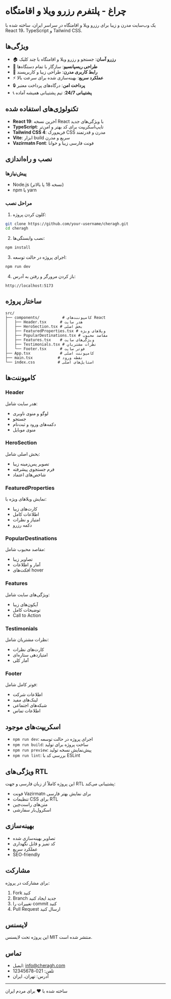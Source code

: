 # چراغ - پلتفرم رزرو ویلا و اقامتگاه

یک وب‌سایت مدرن و زیبا برای رزرو ویلا و اقامتگاه در سراسر ایران، ساخته شده با React 19، TypeScript و Tailwind CSS.

## ویژگی‌ها

- 🏠 **رزرو آسان**: جستجو و رزرو ویلا و اقامتگاه با چند کلیک
- 📱 **طراحی ریسپانسیو**: سازگار با تمام دستگاه‌ها
- 🎨 **رابط کاربری مدرن**: طراحی زیبا و کاربرپسند
- ⚡ **عملکرد سریع**: بهینه‌سازی شده برای سرعت بالا
- 🔒 **پرداخت امن**: درگاه‌های پرداخت معتبر
- 📞 **پشتیبانی 24/7**: تیم پشتیبانی همیشه آماده

## تکنولوژی‌های استفاده شده

- **React 19**: آخرین نسخه React با ویژگی‌های جدید
- **TypeScript**: تایپ‌اسکریپت برای کد بهتر و امن‌تر
- **Tailwind CSS 4**: فریم‌ورک CSS مدرن و قدرتمند
- **Vite**: ابزار build سریع و مدرن
- **Vazirmatn Font**: فونت فارسی زیبا و خوانا

## نصب و راه‌اندازی

### پیش‌نیازها

- Node.js (نسخه 18 یا بالاتر)
- npm یا yarn

### مراحل نصب

1. کلون کردن پروژه:
```bash
git clone https://github.com/your-username/cheragh.git
cd cheragh
```

2. نصب وابستگی‌ها:
```bash
npm install
```

3. اجرای پروژه در حالت توسعه:
```bash
npm run dev
```

4. باز کردن مرورگر و رفتن به آدرس:
```
http://localhost:5173
```

## ساختار پروژه

```
src/
├── components/          # کامپوننت‌های React
│   ├── Header.tsx      # هدر سایت
│   ├── HeroSection.tsx # بخش اصلی
│   ├── FeaturedProperties.tsx # ویلاهای ویژه
│   ├── PopularDestinations.tsx # مقاصد محبوب
│   ├── Features.tsx    # ویژگی‌های سایت
│   ├── Testimonials.tsx # نظرات مشتریان
│   └── Footer.tsx      # فوتر سایت
├── App.tsx             # کامپوننت اصلی
├── main.tsx           # نقطه ورود
└── index.css          # استایل‌های اصلی
```

## کامپوننت‌ها

### Header
هدر سایت شامل:
- لوگو و منوی ناوبری
- جستجو
- دکمه‌های ورود و ثبت‌نام
- منوی موبایل

### HeroSection
بخش اصلی شامل:
- تصویر پس‌زمینه زیبا
- فرم جستجوی پیشرفته
- شاخص‌های اعتماد

### FeaturedProperties
نمایش ویلاهای ویژه با:
- کارت‌های زیبا
- اطلاعات کامل
- امتیاز و نظرات
- دکمه رزرو

### PopularDestinations
مقاصد محبوب شامل:
- تصاویر زیبا
- آمار و اطلاعات
- افکت‌های hover

### Features
ویژگی‌های سایت شامل:
- آیکون‌های زیبا
- توضیحات کامل
- Call to Action

### Testimonials
نظرات مشتریان شامل:
- کارت‌های نظرات
- امتیازدهی ستاره‌ای
- آمار کلی

### Footer
فوتر کامل شامل:
- اطلاعات شرکت
- لینک‌های مفید
- شبکه‌های اجتماعی
- اطلاعات تماس

## اسکریپت‌های موجود

- `npm run dev`: اجرای پروژه در حالت توسعه
- `npm run build`: ساخت پروژه برای تولید
- `npm run preview`: پیش‌نمایش نسخه تولید
- `npm run lint`: بررسی کد با ESLint

## ویژگی‌های RTL

این پروژه کاملاً از زبان فارسی و جهت RTL پشتیبانی می‌کند:

- فونت Vazirmatn برای نمایش بهتر فارسی
- تنظیمات CSS برای RTL
- متن‌های راست‌چین
- اسکرول‌بار سفارشی

## بهینه‌سازی

- تصاویر بهینه‌سازی شده
- کد تمیز و قابل نگهداری
- عملکرد سریع
- SEO-friendly

## مشارکت

برای مشارکت در پروژه:

1. Fork کنید
2. Branch جدید ایجاد کنید
3. تغییرات را commit کنید
4. Pull Request ارسال کنید

## لایسنس

این پروژه تحت لایسنس MIT منتشر شده است.

## تماس

- ایمیل: info@cheragh.com
- تلفن: 021-12345678
- آدرس: تهران، ایران

---

ساخته شده با ❤️ برای مردم ایران
